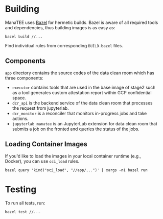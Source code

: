 # Building

ManaTEE uses [Bazel](https://bazel.build/install) for hermetic builds.
Bazel is aware of all required tools and dependencies, thus building images is as easy as:

```
bazel build //...
```

Find individual rules from corresponding `BUILD.bazel` files.

## Components

`app` directory contains the source codes of the data clean room which has three components:

* `executor` contains tools that are used in the base image of stage2 such as a tool generates custom attestation report within GCP confidential space.
* `dcr_api` is the backend service of the data clean room that processes the request from jupyterlab. 
* `dcr_monitor` is a reconciler that monitors in-progress jobs and take actions.
* `jupyterlab_manatee` is an JupyterLab extension for data clean room that submits a job on the fronted and queries the status of the jobs.

## Loading Container Images

If you'd like to load the images in your local container runtime (e.g., Docker), you can use `oci_load` rules.

```shell
bazel query 'kind("oci_load", "//app/...")' | xargs -n1 bazel run
```

# Testing

To run all tests, run:

```
bazel test //...
```